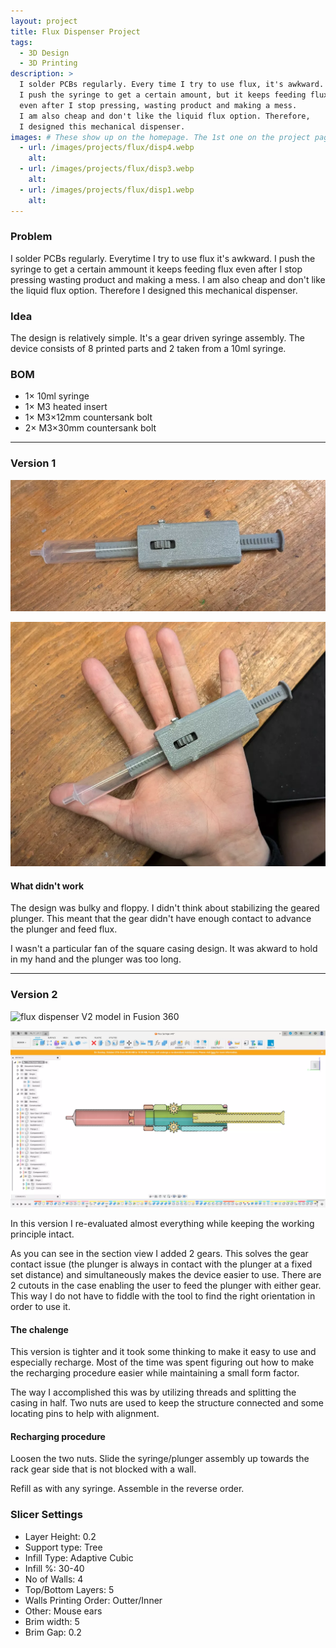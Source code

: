```yaml
---
layout: project
title: Flux Dispenser Project
tags:
  - 3D Design
  - 3D Printing
description: >
  I solder PCBs regularly. Every time I try to use flux, it's awkward.
  I push the syringe to get a certain amount, but it keeps feeding flux
  even after I stop pressing, wasting product and making a mess.
  I am also cheap and don't like the liquid flux option. Therefore,
  I designed this mechanical dispenser.
images: # These show up on the homepage. The 1st one on the project page.
  - url: /images/projects/flux/disp4.webp
    alt:
  - url: /images/projects/flux/disp3.webp
    alt:
  - url: /images/projects/flux/disp1.webp
    alt:
---
```


### Problem

I solder PCBs regularly. Everytime I try to use flux it's awkward. I push the syringe to get a certain ammount it keeps feeding flux even after I stop pressing wasting product and making a mess. I am also cheap and don't like the liquid flux option. Therefore I designed this mechanical dispenser.

### Idea

The design is relatively simple. It's a gear driven syringe assembly. The device consists of 8 printed parts and 2 taken from a 10ml syringe.

### BOM

- 1× 10ml syringe
- 1× M3 heated insert
- 1× M3×12mm countersank bolt
- 2× M3×30mm countersank bolt

---

### Version 1

![flux dispenser V1](/images/projects/flux/disp1.webp)

![flux dispenser V1 in Hand](/images/projects/flux/disp2.webp)

#### What didn't work

The design was bulky and floppy. I didn't think about stabilizing the geared plunger. This meant that the gear didn't have enough contact to advance the plunger and feed flux.

I wasn't a particular fan of the square casing design. It was akward to hold in my hand and the plunger was too long.

---

### Version 2

![flux dispenser V2 model in Fusion 360](/images/projects/disp4.webp)

![flux dispenser V2 Model Section View](/images/projects/flux/disp3.webp)

In this version I re-evaluated almost everything while keeping the working principle intact.

As you can see in the section view I added 2 gears. This solves the gear contact issue (the plunger is always in contact with the plunger at a fixed set distance) and simultaneously makes the device easier to use. There are 2 cutouts in the case enabling the user to feed the plunger with either gear. This way I do not have to fiddle with the tool to find the right orientation in order to use it.

#### The chalenge

This version is tighter and it took some thinking to make it easy to use and especially recharge. Most of the time was spent figuring out how to make the recharging procedure easier while maintaining a small form factor.

The way I accomplished this was by utilizing threads and splitting the casing in half. Two nuts are used to keep the structure connected and some locating pins to help with alignment.

#### Recharging procedure

Loosen the two nuts. Slide the syringe/plunger assembly up towards the rack gear side that is not blocked with a wall.

Refill as with any syringe. Assemble in the reverse order.

### Slicer Settings

- Layer Height: 0.2
- Support type: Tree
- Infill Type: Adaptive Cubic
- Infill %: 30-40
- No of Walls: 4
- Top/Bottom Layers: 5
- Walls Printing Order: Outter/Inner
- Other: Mouse ears
- Brim width: 5
- Brim Gap: 0.2
